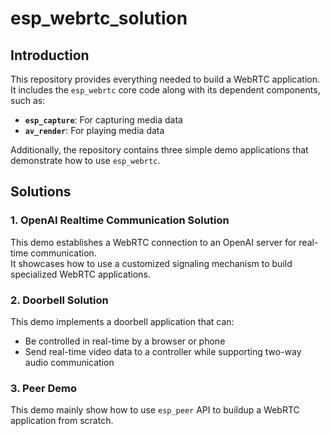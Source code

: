 # esp_webrtc_solution

## Introduction

This repository provides everything needed to build a WebRTC application.  
It includes the `esp_webrtc` core code along with its dependent components, such as:  
- **`esp_capture`**: For capturing media data  
- **`av_render`**: For playing media data  

Additionally, the repository contains three simple demo applications that demonstrate how to use `esp_webrtc`.

## Solutions

### 1. OpenAI Realtime Communication Solution
This demo establishes a WebRTC connection to an OpenAI server for real-time communication.  
It showcases how to use a customized signaling mechanism to build specialized WebRTC applications.

### 2. Doorbell Solution
This demo implements a doorbell application that can:  
- Be controlled in real-time by a browser or phone  
- Send real-time video data to a controller while supporting two-way audio communication

### 3. Peer Demo
This demo mainly show how to use `esp_peer` API to buildup a WebRTC application from scratch.